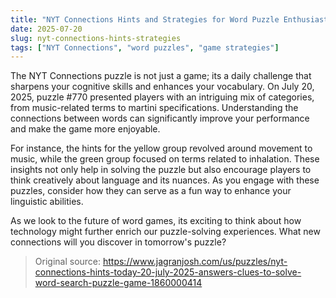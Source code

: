 ```yaml
---
title: "NYT Connections Hints and Strategies for Word Puzzle Enthusiasts"
date: 2025-07-20
slug: nyt-connections-hints-strategies
tags: ["NYT Connections", "word puzzles", "game strategies"]
---
```


The NYT Connections puzzle is not just a game; its a daily challenge that sharpens your cognitive skills and enhances your vocabulary. On July 20, 2025, puzzle #770 presented players with an intriguing mix of categories, from music-related terms to martini specifications. Understanding the connections between words can significantly improve your performance and make the game more enjoyable.

For instance, the hints for the yellow group revolved around movement to music, while the green group focused on terms related to inhalation. These insights not only help in solving the puzzle but also encourage players to think creatively about language and its nuances. As you engage with these puzzles, consider how they can serve as a fun way to enhance your linguistic abilities.

As we look to the future of word games, its exciting to think about how technology might further enrich our puzzle-solving experiences. What new connections will you discover in tomorrow's puzzle?

> Original source: https://www.jagranjosh.com/us/puzzles/nyt-connections-hints-today-20-july-2025-answers-clues-to-solve-word-search-puzzle-game-1860000414